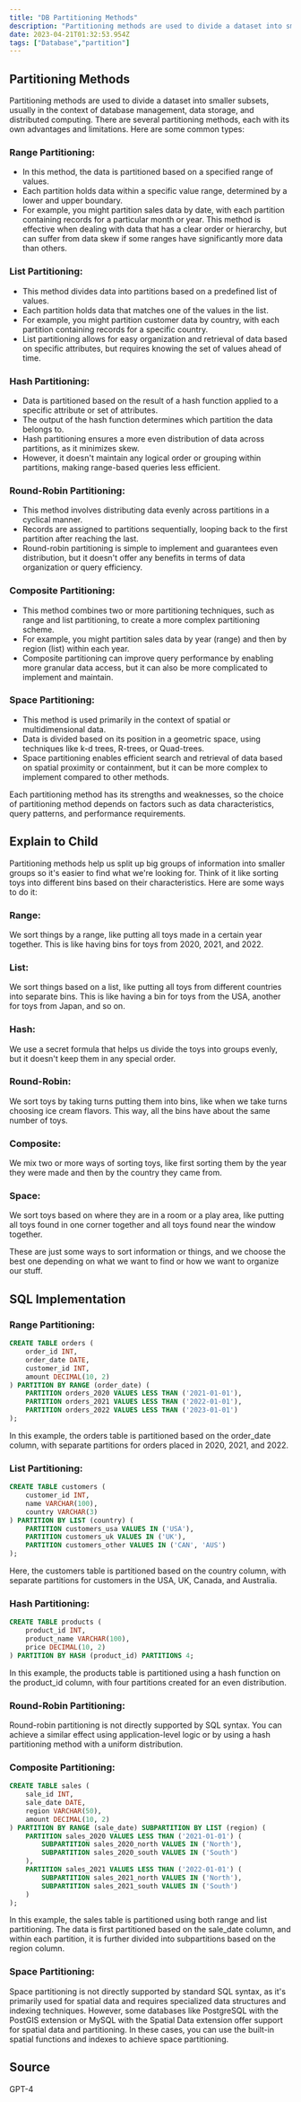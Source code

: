 ```yaml
---
title: "DB Partitioning Methods"
description: "Partitioning methods are used to divide a dataset into smaller subsets, usually in the context of database management, data storage, and distributed c"
date: 2023-04-21T01:32:53.954Z
tags: ["Database","partition"]
---
```

## Partitioning Methods
Partitioning methods are used to divide a dataset into smaller subsets, usually in the context of database management, data storage, and distributed computing. 
There are several partitioning methods, each with its own advantages and limitations. Here are some common types:

### Range Partitioning: 
- In this method, the data is partitioned based on a specified range of values. 
- Each partition holds data within a specific value range, determined by a lower and upper boundary. 
- For example, you might partition sales data by date, with each partition containing records for a particular month or year. This method is effective when dealing with data that has a clear order or hierarchy, but can suffer from data skew if some ranges have significantly more data than others.

### List Partitioning: 
- This method divides data into partitions based on a predefined list of values. 
- Each partition holds data that matches one of the values in the list. 
- For example, you might partition customer data by country, with each partition containing records for a specific country. 
- List partitioning allows for easy organization and retrieval of data based on specific attributes, but requires knowing the set of values ahead of time.

### Hash Partitioning: 
- Data is partitioned based on the result of a hash function applied to a specific attribute or set of attributes. 
- The output of the hash function determines which partition the data belongs to. 
- Hash partitioning ensures a more even distribution of data across partitions, as it minimizes skew. 
- However, it doesn't maintain any logical order or grouping within partitions, making range-based queries less efficient.

### Round-Robin Partitioning: 
- This method involves distributing data evenly across partitions in a cyclical manner. 
- Records are assigned to partitions sequentially, looping back to the first partition after reaching the last. 
- Round-robin partitioning is simple to implement and guarantees even distribution, but it doesn't offer any benefits in terms of data organization or query efficiency.

### Composite Partitioning: 
- This method combines two or more partitioning techniques, such as range and list partitioning, to create a more complex partitioning scheme. 
- For example, you might partition sales data by year (range) and then by region (list) within each year. 
- Composite partitioning can improve query performance by enabling more granular data access, but it can also be more complicated to implement and maintain.

### Space Partitioning: 
- This method is used primarily in the context of spatial or multidimensional data. 
- Data is divided based on its position in a geometric space, using techniques like k-d trees, R-trees, or Quad-trees. 
- Space partitioning enables efficient search and retrieval of data based on spatial proximity or containment, but it can be more complex to implement compared to other methods.

Each partitioning method has its strengths and weaknesses, so the choice of partitioning method depends on factors such as data characteristics, query patterns, and performance requirements.

## Explain to Child

Partitioning methods help us split up big groups of information into smaller groups so it's easier to find what we're looking for. Think of it like sorting toys into different bins based on their characteristics. Here are some ways to do it:

### Range: 
We sort things by a range, like putting all toys made in a certain year together. This is like having bins for toys from 2020, 2021, and 2022.

### List: 
We sort things based on a list, like putting all toys from different countries into separate bins. This is like having a bin for toys from the USA, another for toys from Japan, and so on.

### Hash: 
We use a secret formula that helps us divide the toys into groups evenly, but it doesn't keep them in any special order.

### Round-Robin: 
We sort toys by taking turns putting them into bins, like when we take turns choosing ice cream flavors. This way, all the bins have about the same number of toys.

### Composite: 
We mix two or more ways of sorting toys, like first sorting them by the year they were made and then by the country they came from.

### Space: 
We sort toys based on where they are in a room or a play area, like putting all toys found in one corner together and all toys found near the window together.

These are just some ways to sort information or things, and we choose the best one depending on what we want to find or how we want to organize our stuff.

## SQL Implementation

### Range Partitioning:
```sql
CREATE TABLE orders (
    order_id INT,
    order_date DATE,
    customer_id INT,
    amount DECIMAL(10, 2)
) PARTITION BY RANGE (order_date) (
    PARTITION orders_2020 VALUES LESS THAN ('2021-01-01'),
    PARTITION orders_2021 VALUES LESS THAN ('2022-01-01'),
    PARTITION orders_2022 VALUES LESS THAN ('2023-01-01')
);
```
In this example, the orders table is partitioned based on the order_date column, with separate partitions for orders placed in 2020, 2021, and 2022.

### List Partitioning:
```sql
CREATE TABLE customers (
    customer_id INT,
    name VARCHAR(100),
    country VARCHAR(3)
) PARTITION BY LIST (country) (
    PARTITION customers_usa VALUES IN ('USA'),
    PARTITION customers_uk VALUES IN ('UK'),
    PARTITION customers_other VALUES IN ('CAN', 'AUS')
);
```
Here, the customers table is partitioned based on the country column, with separate partitions for customers in the USA, UK, Canada, and Australia.

### Hash Partitioning:
```sql
CREATE TABLE products (
    product_id INT,
    product_name VARCHAR(100),
    price DECIMAL(10, 2)
) PARTITION BY HASH (product_id) PARTITIONS 4;
```
In this example, the products table is partitioned using a hash function on the product_id column, with four partitions created for an even distribution.

### Round-Robin Partitioning:
Round-robin partitioning is not directly supported by SQL syntax. You can achieve a similar effect using application-level logic or by using a hash partitioning method with a uniform distribution.

### Composite Partitioning:
```sql
CREATE TABLE sales (
    sale_id INT,
    sale_date DATE,
    region VARCHAR(50),
    amount DECIMAL(10, 2)
) PARTITION BY RANGE (sale_date) SUBPARTITION BY LIST (region) (
    PARTITION sales_2020 VALUES LESS THAN ('2021-01-01') (
        SUBPARTITION sales_2020_north VALUES IN ('North'),
        SUBPARTITION sales_2020_south VALUES IN ('South')
    ),
    PARTITION sales_2021 VALUES LESS THAN ('2022-01-01') (
        SUBPARTITION sales_2021_north VALUES IN ('North'),
        SUBPARTITION sales_2021_south VALUES IN ('South')
    )
);
```
In this example, the sales table is partitioned using both range and list partitioning. The data is first partitioned based on the sale_date column, and within each partition, it is further divided into subpartitions based on the region column.

### Space Partitioning:
Space partitioning is not directly supported by standard SQL syntax, as it's primarily used for spatial data and requires specialized data structures and indexing techniques. However, some databases like PostgreSQL with the PostGIS extension or MySQL with the Spatial Data extension offer support for spatial data and partitioning. In these cases, you can use the built-in spatial functions and indexes to achieve space partitioning.


## Source
GPT-4